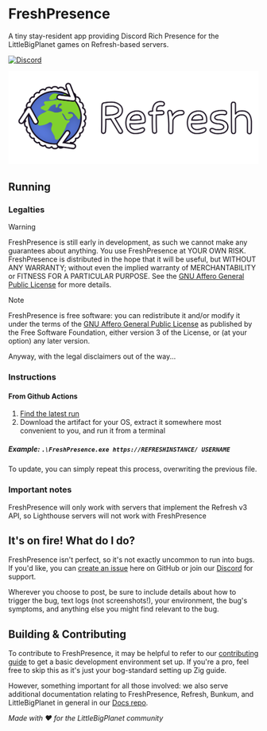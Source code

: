# FreshPresence

A tiny stay-resident app providing Discord Rich Presence for the LittleBigPlanet games on Refresh-based servers.

[![Discord](https://img.shields.io/discord/1049223665243389953?label=Discord)](https://discord.gg/xN5yKdxmWG)

<p align="center">
  <img width="600" src="https://github.com/LittleBigRefresh/Branding/blob/main/logos/refresh_type_transparent.png">
</p>

## Running

### Legalties
> [!WARNING]
> FreshPresence is still early in development, as such we cannot make any guarantees about anything. You use FreshPresence at YOUR OWN RISK.
> FreshPresence is distributed in the hope that it will be useful, but WITHOUT ANY WARRANTY; without even the implied warranty of MERCHANTABILITY or FITNESS FOR A PARTICULAR PURPOSE.
> See the [GNU Affero General Public License](https://github.com/LittleBigRefresh/FreshPresence/blob/main/LICENSE) for more details.

> [!NOTE]
> FreshPresence is free software: you can redistribute it and/or modify it under the terms of the [GNU Affero General Public License](https://github.com/LittleBigRefresh/FreshPresence/blob/main/LICENSE) as published by the Free Software Foundation, either version 3 of the License, or (at your option) any later version.

Anyway, with the legal disclaimers out of the way...

### Instructions

#### From Github Actions
1. [Find the latest run](https://github.com/LittleBigRefresh/FreshPresence/actions)
1. Download the artifact for your OS, extract it somewhere most convenient to you, and run it from a terminal
##### Example: `.\FreshPresence.exe https://REFRESHINSTANCE/ USERNAME`

To update, you can simply repeat this process, overwriting the previous file.

### Important notes
FreshPresence will only work with servers that implement the Refresh v3 API, so Lighthouse servers will not work with FreshPresence

## It's on fire! What do I do?
FreshPresence isn't perfect, so it's not exactly uncommon to run into bugs. If you'd like, you can [create an issue](https://github.com/LittleBigRefresh/FreshPresence/issues/new) here on GitHub or join our [Discord](https://discord.gg/xN5yKdxmWG) for support.

Wherever you choose to post, be sure to include details about how to trigger the bug, text logs (not screenshots!), your environment, the bug's symptoms, and anything else you might find relevant to the bug.

## Building & Contributing
To contribute to FreshPresence, it may be helpful to refer to our [contributing guide](CONTRIBUTING.md) to get a basic development environment set up. If you're a pro, feel free to skip this as it's just your bog-standard setting up Zig guide.

However, something important for all those involved: we also serve additional documentation relating to FreshPresence, Refresh, Bunkum, and LittleBigPlanet in general in our [Docs repo](https://littlebigrefresh.github.io/Docs/).

*Made with :heart: for the LittleBigPlanet community*
